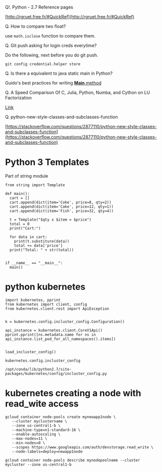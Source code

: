 Q!. Python - 2.7 Reference pages

[http://rgruet.free.fr/#QuickRef](http://rgruet.free.fr/#QuickRef)

Q. How to compare two float?

use `math.isclose` function to compare them.

Q. Git push asking for login creds everytime?

Do the following, next before you do git push.

    git config credential.helper store



Q. Is there a equivalent to java static main in Python?

Guido's best practices for writing [**Main** method](https://www.artima.com/weblogs/viewpost.jsp?thread=4829)

Q. A Speed Comparison Of C, Julia, Python, Numba, and Cython on LU Factorization

[Link](https://www.ibm.com/developerworks/community/blogs/jfp/entry/A_Comparison_Of_C_Julia_Python_Numba_Cython_Scipy_and_BLAS_on_LU_Factorization?lang=en)

Q. python-new-style-classes-and-subclasses-function

[https://stackoverflow.com/questions/2877110/python-new-style-classes-and-subclasses-function](https://stackoverflow.com/questions/2877110/python-new-style-classes-and-subclasses-function)



# Python 3 Templates

Part of string module

    from string import Template
    
    def main():
      cart = []
      cart.append(dict(item='Coke', price=8, qty=2))
      cart.append(dict(item='Cake', price=12, qty=1))
      cart.append(dict(item='Fish', price=32, qty=4))
      
      t = Template("$qty x $item = $price")
      total = 0
      print("Cart:")
      
      for data in cart:
        print(t.substiture(data))
        total += data['price']
      print("Total: " + str(total))


    if __name__ == "__main__":
      main()
      
# python kubernetes

    import kubernetes, pprint
    from kubernetes import client, config
    from kubernetes.client.rest import ApiException


    k = kubernetes.config.incluster_config.Configuration()

    api_instance = kubernetes.client.CoreV1Api()
    pprint.pprint([ns.metadata.name for ns in api_instance.list_pod_for_all_namespaces().items])


    load_incluster_config()

    kubernetes.config.incluster_config

    /opt/conda/lib/python2.7/site-packages/kubernetes/config/incluster_config.py



# kubernetes creating a node with read_wite access

    gcloud container node-pools create mynewapp1node \
       --cluster myclustername \
       --zone us-central1-b \
       --machine-type=n1-standard-16 \
       --enable-autoscaling \
       --max-nodes=11 \
       --min-nodes=0 \
       --scopes https://www.googleapis.com/auth/devstorage.read_write \
       --node-labels=deploy=newapp1node

    gcloud container node-pools describe mynodepoolname --cluster mycluster --zone us-central1-b

